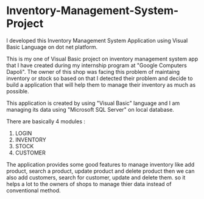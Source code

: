 # Inventory-Management-System-Project
I developed this Inventory Management System Application using Visual Basic Language on dot net platform.

This is my one of Visual Basic project on inventory management system app that I have created during my internship program at "Google Computers Dapoli". The owner of this shop was facing this problem of maintaing inventory or stock so based on that I detected their problem and decide to build a application that will help them to manage their inventory as much as possible.

This application is created by using "Visual Basic" language and I am managing its data using "Microsoft SQL Server" on local database.

There are basically 4 modules :
1. LOGIN
2. INVENTORY
3. STOCK
4. CUSTOMER 

The application provides some good features to manage inventory like add product, search a product, update product and delete product then we can also add customers, search for customer, update and delete them. so it helps a lot to the owners of shops to manage thier data instead of conventional method.
